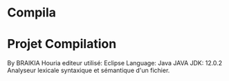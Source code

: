 # Compila
# Projet Compilation
By BRAIKIA Houria
editeur utilisé: Eclipse
Language: Java
JAVA JDK: 12.0.2
Analyseur lexicale syntaxique et sémantique  d'un fichier.

